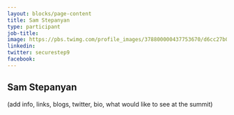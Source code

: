 ```yaml
---
layout: blocks/page-content
title: Sam Stepanyan
type: participant
job-title:
image: https://pbs.twimg.com/profile_images/378800000437753670/d6cc27b09d6eaf9a5256fbbe9df61300_400x400.jpeg
linkedin:
twitter: securestep9
facebook:
---
```


## Sam Stepanyan

(add info, links, blogs, twitter, bio, what would like to see at the summit)
